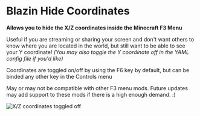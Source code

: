 # Blazin Hide Coordinates

**Allows you to hide the X/Z coordinates inside the Minecraft F3 Menu**

Useful if you are streaming or sharing your screen and don't want others to know where you are located in the world, but still want to be able to see your Y coordinate!
_(You may also toggle the Y coordinate off in the YAML config file if you'd like)_

Coordinates are toggled on/off by using the F6 key by default, but can be binded any other key in the Controls menu

May or may not be compatible with other F3 menu mods. Future updates may add support to these mods if there is a high enough demand. :)

![X/Z coordinates toggled off](https://cdn.modrinth.com/data/cached_images/0e9ea2634068851f399ed5b0d1d24bcf87e05ded.png)

